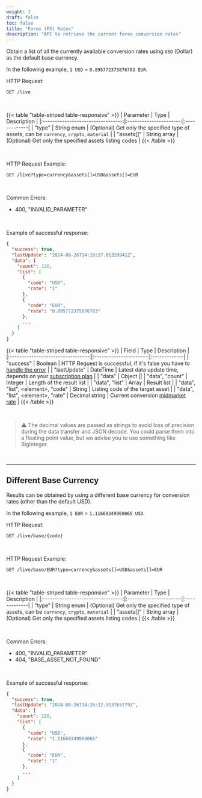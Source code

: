 ```yaml
---
weight: 2
draft: false
toc: false
title: "Forex (FX) Rates"
description: "API to retrieve the current forex conversion rates"
---
```


Obtain a list of all the currently available conversion rates using `USD` (Dollar) as the default base currency.

In the following example, `1 USD` = `0.895772375876783 EUR`.

HTTP Request:
```
GET /live
```

<br>

{{< table "table-striped table-responsive" >}}
|      Parameter                    |   Type                 |  Description |
|:---------------------------------:|:----------------------:|:-------------|
| "type"                            | String enum            | (Optional) Get only the specified type of assets, can be `currency`, `crypto`, `material` |
| "assets[]"                        | String array           | (Optional) Get only the specified assets listing codes |
{{< /table >}}

<br>

HTTP Request Example:
```
GET /live?type=currency&assets[]=USD&assets[]=EUR
```

<br>

Common Errors:
- 400, "INVALID_PARAMETER"

<br>

Example of successful response:
```json
{
  "success": true,
  "lastUpdate": "2024-08-26T14:10:27.01329941Z",
  "data": {
    "count": 220,
    "list": [
      {
        "code": "USD",
        "rate": "1"
      },
      {
        "code": "EUR",
        "rate": "0.895772375876783"
      },
      ...
    ]
  }
}
```

{{< table "table-striped table-responsive" >}}
|      Field                        |   Type                 |  Description |
|:---------------------------------:|:----------------------:|:-------------|
| "success"                         | Boolean                | HTTP Request is successful, if it's false you have to [handle the error](/docs/quickstart/errors/) |
| "lastUpdate"                      | DateTime               | Latest data update time, depends on your [subscription plan](/docs/pricing/) |
| "data"                            | Object                 ||
| "data", "count"                   | Integer                | Length of the result list |
| "data", "list"                    | Array                  | Result list |
| "data", "list", \<element\>, "code" | String               | Listing code of the target asset |
| "data", "list", \<element\>, "rate" | Decimal string       | Current conversion [midmarket rate](/docs/quickstart/midmarket/) |
{{< /table >}}

<br>

> ⚠️ The decimal values are passed as strings to avoid loss of precision during the data transfer and JSON decode.
> You could parse them into a floating point value, but we advise you to use something like BigInteger.

<br><hr>

## Different Base Currency

Results can be obtained by using a different base currency for conversion rates (other than the default USD).

In the following example, `1 EUR` = `1.11669349969065 USD`.

HTTP Request:
```
GET /live/base/{code}
```

<br>

HTTP Request Example:
```
GET /live/base/EUR?type=currency&assets[]=USD&assets[]=EUR
```

<br>

{{< table "table-striped table-responsive" >}}
|      Parameter                    |   Type                 |  Description |
|:---------------------------------:|:----------------------:|:-------------|
| "type"                            | String enum            | (Optional) Get only the specified type of assets, can be `currency`, `crypto`, `material` |
| "assets[]"                        | String array           | (Optional) Get only the specified assets listing codes |
{{< /table >}}

<br>

Common Errors:
- 400, "INVALID_PARAMETER"
- 404, "BASE_ASSET_NOT_FOUND"

<br>

Example of successful response:
```json
{
  "success": true,
  "lastUpdate": "2024-08-26T14:26:12.913765779Z",
  "data": {
    "count": 220,
    "list": [
      {
        "code": "USD",
        "rate": "1.11669349969065"
      },
      {
        "code": "EUR",
        "rate": "1"
      },
      ...
    ]
  }
}
```
